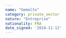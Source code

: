 ```yaml
---
name: "Gemalto"
category: private_sector
nature: "Entreprise"
nationality: FRA
date_signed: '2018-11-12'
---
```

    
